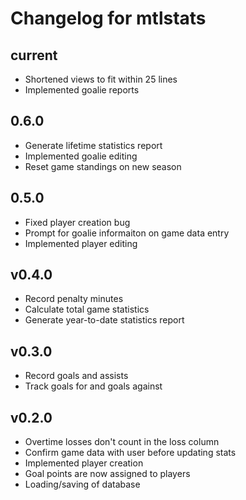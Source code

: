 # Changelog for mtlstats

## current
- Shortened views to fit within 25 lines
- Implemented goalie reports

## 0.6.0
- Generate lifetime statistics report
- Implemented goalie editing
- Reset game standings on new season

## 0.5.0

- Fixed player creation bug
- Prompt for goalie informaiton on game data entry
- Implemented player editing

## v0.4.0

- Record penalty minutes
- Calculate total game statistics
- Generate year-to-date statistics report

## v0.3.0

- Record goals and assists
- Track goals for and goals against

## v0.2.0

- Overtime losses don't count in the loss column
- Confirm game data with user before updating stats
- Implemented player creation
- Goal points are now assigned to players
- Loading/saving of database
